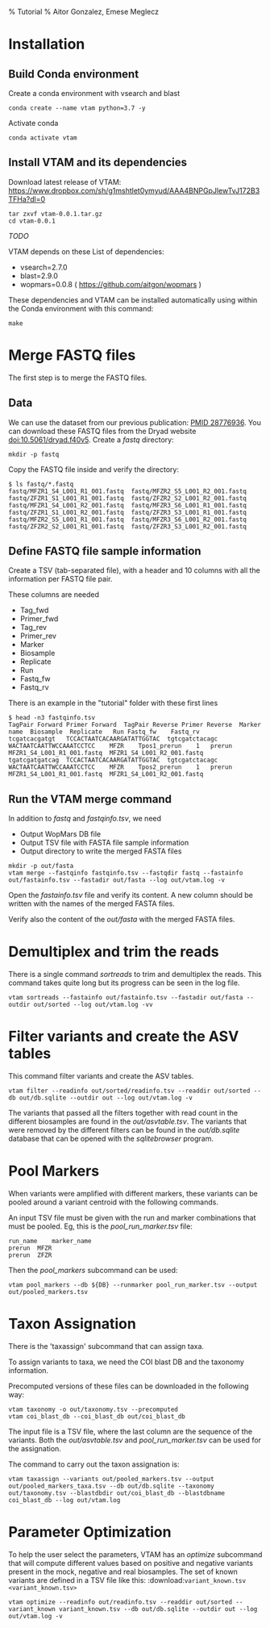 % Tutorial
% Aitor Gonzalez, Emese Meglecz

# Installation

## Build Conda environment

Create a conda environment with vsearch and blast

~~~
conda create --name vtam python=3.7 -y
~~~

Activate conda

~~~
conda activate vtam
~~~

## Install VTAM and its dependencies

Download latest release of VTAM: https://www.dropbox.com/sh/g1mshtlet0ymyud/AAA4BNPGpJlewTvJ172B3TFHa?dl=0

~~~
tar zxvf vtam-0.0.1.tar.gz
cd vtam-0.0.1
~~~

_TODO_

VTAM depends on these List of dependencies:

* vsearch=2.7.0
* blast=2.9.0
* wopmars=0.0.8 ( https://github.com/aitgon/wopmars )

These dependencies and VTAM can be installed automatically using within the Conda environment with this command:

~~~
make
~~~

# Merge FASTQ files

The first step is to merge the FASTQ files.

## Data

We can use the dataset from our previous publication: [PMID 28776936](https://pubmed.ncbi.nlm.nih.gov/28776936). 
You can download these FASTQ files from the Dryad website [doi:10.5061/dryad.f40v5](https://datadryad.org/stash/dataset/doi:10.5061/dryad.f40v5).
Create a *fastq* directory:

~~~
mkdir -p fastq
~~~

Copy the FASTQ file inside and verify the directory:

~~~
$ ls fastq/*.fastq
fastq/MFZR1_S4_L001_R1_001.fastq  fastq/MFZR2_S5_L001_R2_001.fastq  fastq/ZFZR1_S1_L001_R1_001.fastq  fastq/ZFZR2_S2_L001_R2_001.fastq
fastq/MFZR1_S4_L001_R2_001.fastq  fastq/MFZR3_S6_L001_R1_001.fastq  fastq/ZFZR1_S1_L001_R2_001.fastq  fastq/ZFZR3_S3_L001_R1_001.fastq
fastq/MFZR2_S5_L001_R1_001.fastq  fastq/MFZR3_S6_L001_R2_001.fastq  fastq/ZFZR2_S2_L001_R1_001.fastq  fastq/ZFZR3_S3_L001_R2_001.fastq
~~~

## Define FASTQ file sample information

Create a TSV (tab-separated file), with a header and 10 columns with all the information per FASTQ file pair.

These columns are needed

- Tag_fwd
- Primer_fwd
- Tag_rev
- Primer_rev
- Marker
- Biosample
- Replicate
- Run
- Fastq_fw
- Fastq_rv


There is an example in the "tutorial" folder with these first lines

~~~
$ head -n3 fastqinfo.tsv 
TagPair Forward	Primer Forward	TagPair Reverse	Primer Reverse	Marker name	 Biosample	Replicate	Run	Fastq_fw	Fastq_rv
tcgatcacgatgt	TCCACTAATCACAARGATATTGGTAC	tgtcgatctacagc	WACTAATCAATTWCCAAATCCTCC	MFZR	Tpos1_prerun	1	prerun	MFZR1_S4_L001_R1_001.fastq	MFZR1_S4_L001_R2_001.fastq
tgatcgatgatcag	TCCACTAATCACAARGATATTGGTAC	tgtcgatctacagc	WACTAATCAATTWCCAAATCCTCC	MFZR	Tpos2_prerun	1	prerun	MFZR1_S4_L001_R1_001.fastq	MFZR1_S4_L001_R2_001.fastq
~~~

## Run the VTAM merge command

In addition to *fastq* and *fastqinfo.tsv*, we need

- Output WopMars DB file
- Output TSV file with FASTA file sample information
- Output directory to write the merged FASTA files

~~~
mkdir -p out/fasta
vtam merge --fastqinfo fastqinfo.tsv --fastqdir fastq --fastainfo out/fastainfo.tsv --fastadir out/fasta --log out/vtam.log -v
~~~

Open the *fastainfo.tsv* file and verify its content. A new column should be written with the names of the merged FASTA files.

Verify also the content of the *out/fasta* with the merged FASTA files.

# Demultiplex and trim the reads

There is a single command *sortreads* to trim and demultiplex the reads. This command takes quite long but its progress can be seen in the log file.

~~~
vtam sortreads --fastainfo out/fastainfo.tsv --fastadir out/fasta --outdir out/sorted --log out/vtam.log -vv
~~~

# Filter variants and create the ASV tables

This command filter variants and create the ASV tables. 

~~~
vtam filter --readinfo out/sorted/readinfo.tsv --readdir out/sorted --db out/db.sqlite --outdir out --log out/vtam.log -v
~~~

The variants that passed all the filters together with read count in the different biosamples are found in the *out/asvtable.tsv*. The variants that were removed by the different filters can be found in the *out/db.sqlite* database that can be opened with the *sqlitebrowser* program.

# Pool Markers

When variants were amplified with different markers, these variants can be pooled around a variant centroid with the following commands.

An input TSV file must be given with the run and marker combinations that must be pooled. Eg, this is the *pool_run_marker.tsv* file:

~~~
run_name	marker_name
prerun	MFZR
prerun	ZFZR
~~~

Then the *pool_markers* subcommand can be used:


~~~
vtam pool_markers --db ${DB} --runmarker pool_run_marker.tsv --output out/pooled_markers.tsv
~~~

# Taxon Assignation

There is the 'taxassign' subcommand that can assign taxa. 

To assign variants to taxa, we need the COI blast DB and the taxonomy information.

Precomputed versions of these files can be downloaded in the following way:

~~~
vtam taxonomy -o out/taxonomy.tsv --precomputed
vtam coi_blast_db --coi_blast_db out/coi_blast_db
~~~

The input file is a TSV file, where the last column are the sequence of the variants. Both the *out/asvtable.tsv* and *pool_run_marker.tsv* can be used for the assignation.

The command to carry out the taxon assignation is:

~~~
vtam taxassign --variants out/pooled_markers.tsv --output out/pooled_markers_taxa.tsv --db out/db.sqlite --taxonomy out/taxonomy.tsv --blastdbdir out/coi_blast_db --blastdbname coi_blast_db --log out/vtam.log
~~~

# Parameter Optimization

To help the user select the parameters, VTAM has an *optimize* subcommand that will compute different values based on positive and negative variants present in the mock, negative and real biosamples. The set of known variants are defined in a TSV file like this: :download:`variant_known.tsv <variant_known.tsv>`

~~~
vtam optimize --readinfo out/readinfo.tsv --readdir out/sorted --variant_known variant_known.tsv --db out/db.sqlite --outdir out --log out/vtam.log -v
~~~

